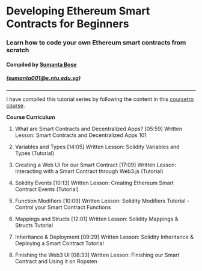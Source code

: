 # Developing Ethereum Smart Contracts for Beginners
### Learn how to code your own Ethereum smart contracts from scratch

#### Compiled by [Sumanta Bose](https://sumantabose.github.io)
##### ([sumanta001@e.ntu.edu.sg](mailto:sumanta001@e.ntu.edu.sg))
---
I have compiled this tutorial series by following the content in this [coursetro course](https://coursetro.com/courses/20/Developing-Ethereum-Smart-Contracts-for-Beginners).

**Course Curriculum**

1. What are Smart Contracts and Decentralized Apps? [05:59]
Written Lesson: Smart Contracts and Decentralized Apps 101

2. Variables and Types [14:05]
Written Lesson: Solidity Variables and Types (Tutorial)

3. Creating a Web UI for our Smart Contract [17:09]
Written Lesson: Interacting with a Smart Contract through Web3.js (Tutorial)

4. Solidity Events [10:13]
Written Lesson: Creating Ethereum Smart Contract Events (Tutorial)

5. Function Modifiers [10:09]
Written Lesson: Solidity Modifiers Tutorial - Control your Smart Contract Functions

6. Mappings and Structs [12:01]
Written Lesson: Solidity Mappings & Structs Tutorial

7. Inheritance & Deployment [09:29]
Written Lesson: Solidity Inheritance & Deploying a Smart Contract Tutorial

8. Finishing the Web3 UI [08:33]
Written Lesson: Finishing our Smart Contract and Using it on Ropsten
